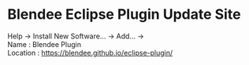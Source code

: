 # Blendee Eclipse Plugin Update Site
  
Help -> Install New Software... -> Add... ->  
Name : Blendee Plugin  
Location : https://blendee.github.io/eclipse-plugin/  
